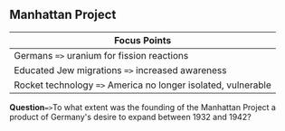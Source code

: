 Manhattan Project
-----------------
|Focus Points|
|-----|
|Germans `=>` uranium for fission reactions|
|Educated Jew migrations `=>` increased awareness|
|Rocket technology `=>` America no longer isolated, vulnerable|

**Question**`=>`To what extent was the founding of the Manhattan Project a product
of Germany's desire to expand between 1932 and 1942?
